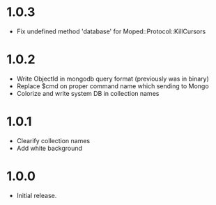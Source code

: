 # 1.0.3
- Fix undefined method 'database' for Moped::Protocol::KillCursors

# 1.0.2

- Write ObjectId in mongodb query format (previously was in binary)
- Replace $cmd on proper command name which sending to Mongo
- Colorize and write system DB in collection names

# 1.0.1

- Clearify collection names
- Add white background

# 1.0.0

- Initial release.


